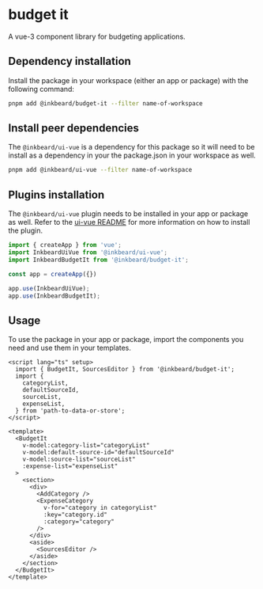 # budget it
A vue-3 component library for budgeting applications.

## Dependency installation
Install the package in your workspace (either an app or package) with the following command:

```bash
pnpm add @inkbeard/budget-it --filter name-of-workspace
```

## Install peer dependencies
The `@inkbeard/ui-vue` is a dependency for this package so it will need to be install as a dependency in your the package.json in your workspace as well.

```bash
pnpm add @inkbeard/ui-vue --filter name-of-workspace
```

## Plugins installation
The `@inkbeard/ui-vue` plugin needs to be installed in your app or package as well. Refer to the [ui-vue README](../ui-vue/README.md) for more information on how to install the plugin.

```javascript
import { createApp } from 'vue';
import InkbeardUiVue from '@inkbeard/ui-vue';
import InkbeardBudgetIt from '@inkbeard/budget-it';

const app = createApp({})

app.use(InkbeardUiVue);
app.use(InkbeardBudgetIt);
```

## Usage
To use the package in your app or package, import the components you need and use them in your templates.

```vue
<script lang="ts" setup>
  import { BudgetIt, SourcesEditor } from '@inkbeard/budget-it';
  import {
    categoryList,
    defaultSourceId,
    sourceList,
    expenseList,
  } from 'path-to-data-or-store';
</script>

<template>
  <BudgetIt
    v-model:category-list="categoryList"
    v-model:default-source-id="defaultSourceId"
    v-model:source-list="sourceList"
    :expense-list="expenseList"
  >
    <section>
      <div>
        <AddCategory />
        <ExpenseCategory
          v-for="category in categoryList"
          :key="category.id"
          :category="category"
        />
      </div>
      <aside>
        <SourcesEditor />
      </aside>
    </section>
  </BudgetIt>
</template>
```